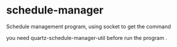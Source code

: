 # schedule-manager
 Schedule management program, using socket to get the command

you need quartz-schedule-manager-util before run the program . 
